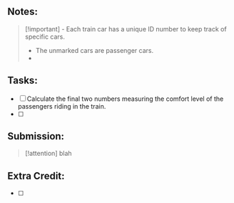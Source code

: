 ## Notes:
> [!important] - Each train car has a unique ID number to keep track of specific cars.
> - The unmarked cars are passenger cars.
> - 

## Tasks:
- [ ] Calculate the final two numbers measuring the comfort level of the passengers riding in the train.
- [ ] 

## Submission:
> [!attention] blah

## Extra Credit:
- [ ] 